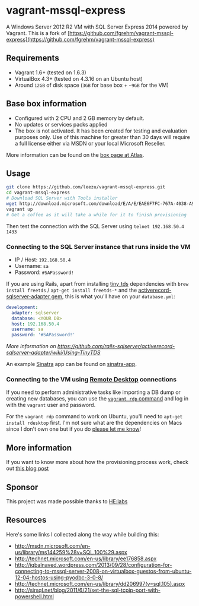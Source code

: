 # vagrant-mssql-express

A Windows Server 2012 R2 VM with SQL Server Express 2014 powered by Vagrant.
This is a fork of [https://github.com/fgrehm/vagrant-mssql-express](https://github.com/fgrehm/vagrant-mssql-express)

## Requirements

* Vagrant 1.6+ (tested on 1.6.3)
* VirtualBox 4.3+ (tested on 4.3.16 on an Ubuntu host)
* Around `12GB` of disk space (`3GB` for base box + `~9GB` for the VM)

## Base box information

* Configured with 2 CPU and 2 GB memory by default.
* No updates or services packs applied
* The box is not activated. It has been created for testing and evaluation
  purposes only. Use of this machine for greater than 30 days will require a
  full license either via MSDN or your local Microsoft Reseller.

More information can be found on the [box page at Atlas](https://atlas.hashicorp.com/opentable/boxes/win-2012r2-standard-amd64-nocm).

## Usage

```sh
git clone https://github.com/leezu/vagrant-mssql-express.git
cd vagrant-mssql-express
# Download SQL Server with Tools installer
wget http://download.microsoft.com/download/E/A/E/EAE6F7FC-767A-4038-A954-49B8B05D04EB/ExpressAndTools%2064BIT/SQLEXPRWT_x64_ENU.exe
vagrant up
# Get a coffee as it will take a while for it to finish provisioning
```

Then test the connection with the SQL Server using `telnet 192.168.50.4 1433`


### Connecting to the SQL Server instance that runs inside the VM

* IP / Host: `192.168.50.4`
* Username: `sa`
* Password: `#SAPassword!`

If you are using Rails, apart from installing [tiny_tds](https://github.com/rails-sqlserver/tiny_tds)
dependencies with `brew install freetds` / `apt-get install freetds-*` and
the [activerecord-sqlserver-adapter gem](https://github.com/rails-sqlserver/activerecord-sqlserver-adapter),
this is what you'll have on your `database.yml`:

```yaml
development:
  adapter: sqlserver
  database: <YOUR DB>
  host: 192.168.50.4
  username: sa
  password: '#SAPassword!'
```

_More information on https://github.com/rails-sqlserver/activerecord-sqlserver-adapter/wiki/Using-TinyTDS_

An example [Sinatra](http://www.sinatrarb.com) app can be found on [sinatra-app](sinatra-app).

### Connecting to the VM using [Remote Desktop](https://en.wikipedia.org/wiki/Remote_Desktop_Protocol) connections

If you need to perform administrative tasks like importing a DB dump or creating
new databases, you can use the [`vagrant rdp` command](http://docs.vagrantup.com/v2/cli/rdp.html)
and log in with the `vagrant` user and password.

For the `vagrant rdp` command to work on Ubuntu, you'll need to `apt-get install rdesktop`
first. I'm not sure what are the dependencies on Macs since I don't own one but
if you do [please let me know](https://github.com/fgrehm/vagrant-mssql-express/issues/new)!

## More information

If you want to know more about how the provisioning process work, check out
[this blog post](http://helabs.com.br/blog/2014/09/19/mssql-on-vagrant/)

## Sponsor

This project was made possible thanks to [HE:labs](http://helabs.com.br/en)

## Resources

Here's some links I collected along the way while building this:

* http://msdn.microsoft.com/en-us/library/ms144259%28v=SQL.100%29.aspx
* http://technet.microsoft.com/en-us/library/ee176858.aspx
* http://iqbalnaved.wordpress.com/2013/09/28/configuration-for-connecting-to-mssql-server-2008-on-virtualbox-guestos-from-ubuntu-12-04-hostos-using-pyodbc-3-0-8/
* http://technet.microsoft.com/en-us/library/dd206997(v=sql.105).aspx
* http://sirsql.net/blog/2011/6/21/set-the-sql-tcpip-port-with-powershell.html
